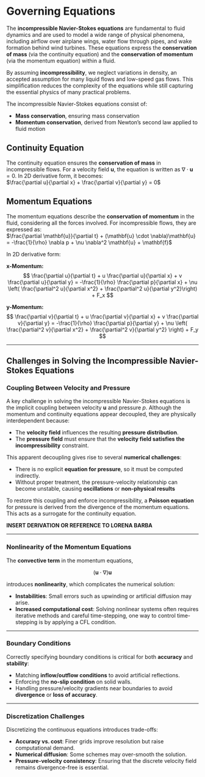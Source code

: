 # **Governing Equations**

The **incompressible Navier-Stokes equations** are fundamental to fluid dynamics and are used to model a wide range of physical phenomena, including airflow over airplane wings, water flow through pipes, and wake formation behind wind turbines. These equations express the **conservation of mass** (via the continuity equation) and the **conservation of momentum** (via the momentum equation) within a fluid.

By assuming **incompressibility**, we neglect variations in density, an accepted assumption for many liquid flows and low-speed gas flows. This simplification reduces the complexity of the equations while still capturing the essential physics of many practical problems.

The incompressible Navier-Stokes equations consist of:

- **Mass conservation**, ensuring mass conservation  
- **Momentum conservation**, derived from Newton’s second law applied to fluid motion

## **Continuity Equation**
The continuity equation ensures the **conservation of mass** in incompressible flows. For a velocity field 
$\mathbf{u}$, the equation is written as $∇⋅\mathbf{u}= 0$. In 2D derivative form, it becomes:  
$\frac{\partial u}{\partial x} + \frac{\partial v}{\partial y} = 0$

## **Momentum Equations**
The momentum equations describe the **conservation of momentum** in the fluid, considering all the forces involved. For incompressible flows, they are expressed as:  
$\frac{\partial \mathbf{u}}{\partial t} + (\mathbf{u} \cdot \nabla)\mathbf{u} = -\frac{1}{\rho} \nabla p + \nu \nabla^2 \mathbf{u} + \mathbf{f}$

In 2D derivative form:

**x-Momentum:**
$$
\frac{\partial u}{\partial t} + u \frac{\partial u}{\partial x} + v \frac{\partial u}{\partial y} = -\frac{1}{\rho} \frac{\partial p}{\partial x} + \nu \left( \frac{\partial^2 u}{\partial x^2} + \frac{\partial^2 u}{\partial y^2}\right) + F_x
$$

**y-Momentum:**
$$
\frac{\partial v}{\partial t} + u \frac{\partial v}{\partial x} + v \frac{\partial v}{\partial y} = -\frac{1}{\rho} \frac{\partial p}{\partial y} + \nu \left( \frac{\partial^2 v}{\partial x^2} + \frac{\partial^2 v}{\partial y^2} \right) + F_y 
$$

---

## **Challenges in Solving the Incompressible Navier-Stokes Equations**

### **Coupling Between Velocity and Pressure**

A key challenge in solving the incompressible Navier-Stokes equations is the implicit coupling between velocity $\mathbf{u}$ and pressure $p$. Although the momentum and continuity equations appear decoupled, they are physically interdependent because:

- The **velocity field** influences the resulting **pressure distribution**.
- The **pressure field** must ensure that the **velocity field satisfies the incompressibility** constraint.

This apparent decoupling gives rise to several **numerical challenges**:

- There is no explicit **equation for pressure**, so it must be computed indirectly.
- Without proper treatment, the pressure-velocity relationship can become unstable, causing **oscillations** or **non-physical results**

To restore this coupling and enforce incompressibility, a **Poisson equation** for pressure is derived from the divergence of the momentum equations. This acts as a surrogate for the continuity equation.

**INSERT DERIVATION OR REFERENCE TO LORENA BARBA**

---

### **Nonlinearity of the Momentum Equations**

The **convective term** in the momentum equations,

$$
(\mathbf{u} \cdot \nabla)\mathbf{u}
$$

introduces **nonlinearity**, which complicates the numerical solution:

- **Instabilities**: Small errors such as upwinding or artificial diffusion may arise.
- **Increased computational cost**: Solving nonlinear systems often requires iterative methods and careful time-stepping, one way to control time-stepping is by applying a CFL condition.

---

### **Boundary Conditions**

Correctly specifying boundary conditions is critical for both **accuracy** and **stability**:

- Matching **inflow/outflow conditions** to avoid artificial reflections.
- Enforcing the **no-slip condition** on solid walls.
- Handling pressure/velocity gradients near boundaries to avoid **divergence** or **loss of accuracy**.

---

### **Discretization Challenges**

Discretizing the continuous equations introduces trade-offs:

- **Accuracy vs. cost**: Finer grids improve resolution but raise computational demand.
- **Numerical diffusion**: Some schemes may over-smooth the solution.
- **Pressure-velocity consistency**: Ensuring that the discrete velocity field remains divergence-free is essential.


